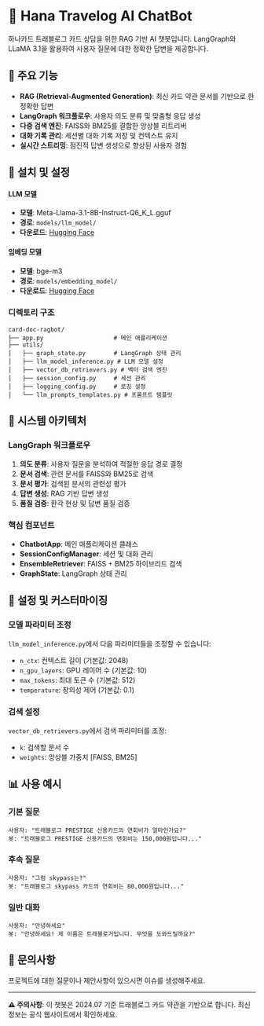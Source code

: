 # 🏦 Hana Travelog AI ChatBot 

하나카드 트래블로그 카드 상담을 위한 RAG 기반 AI 챗봇입니다. LangGraph와 LLaMA 3.1을 활용하여 사용자 질문에 대한 정확한 답변을 제공합니다.

## 🌟 주요 기능

- **RAG (Retrieval-Augmented Generation)**: 최신 카드 약관 문서를 기반으로 한 정확한 답변
- **LangGraph 워크플로우**: 사용자 의도 분류 및 맞춤형 응답 생성
- **다중 검색 엔진**: FAISS와 BM25를 결합한 앙상블 리트리버
- **대화 기록 관리**: 세션별 대화 기록 저장 및 컨텍스트 유지
- **실시간 스트리밍**: 점진적 답변 생성으로 향상된 사용자 경험

## 🚀 설치 및 설정

#### LLM 모델
- **모델**: Meta-Llama-3.1-8B-Instruct-Q6_K_L.gguf
- **경로**: `models/llm_model/`
- **다운로드**: [Hugging Face](https://huggingface.co/bartowski/Meta-Llama-3.1-8B-Instruct-GGUF)

#### 임베딩 모델
- **모델**: bge-m3
- **경로**: `models/embedding_model/`
- **다운로드**: [Hugging Face](https://huggingface.co/BAAI/bge-m3)


### 디렉토리 구조
```
card-doc-ragbot/
├── app.py                    # 메인 애플리케이션
├── utils/
│   ├── graph_state.py        # LangGraph 상태 관리
│   ├── llm_model_inference.py # LLM 모델 설정
│   ├── vector_db_retrievers.py # 벡터 검색 엔진
│   ├── session_config.py     # 세션 관리
│   ├── logging_config.py     # 로깅 설정
│   └── llm_prompts_templates.py # 프롬프트 템플릿
```


## 🧠 시스템 아키텍처

### LangGraph 워크플로우
1. **의도 분류**: 사용자 질문을 분석하여 적절한 응답 경로 결정
2. **문서 검색**: 관련 문서를 FAISS와 BM25로 검색
3. **문서 평가**: 검색된 문서의 관련성 평가
4. **답변 생성**: RAG 기반 답변 생성
5. **품질 검증**: 환각 현상 및 답변 품질 검증

### 핵심 컴포넌트
- **ChatbotApp**: 메인 애플리케이션 클래스
- **SessionConfigManager**: 세션 및 대화 관리
- **EnsembleRetriever**: FAISS + BM25 하이브리드 검색
- **GraphState**: LangGraph 상태 관리

## 🔧 설정 및 커스터마이징

### 모델 파라미터 조정
`llm_model_inference.py`에서 다음 파라미터들을 조정할 수 있습니다:
- `n_ctx`: 컨텍스트 길이 (기본값: 2048)
- `n_gpu_layers`: GPU 레이어 수 (기본값: 10)
- `max_tokens`: 최대 토큰 수 (기본값: 512)
- `temperature`: 창의성 제어 (기본값: 0.1)

### 검색 설정
`vector_db_retrievers.py`에서 검색 파라미터를 조정:
- `k`: 검색할 문서 수
- `weights`: 앙상블 가중치 [FAISS, BM25]

## 📊 사용 예시

### 기본 질문
```
사용자: "트래블로그 PRESTIGE 신용카드의 연회비가 얼마인가요?"
봇: "트래블로그 PRESTIGE 신용카드의 연회비는 150,000원입니다..."
```

### 후속 질문
```
사용자: "그럼 skypass는?"
봇: "트래블로그 skypass 카드의 연회비는 80,000원입니다..."
```

### 일반 대화
```
사용자: "안녕하세요"
봇: "안녕하세요! 제 이름은 트래블로거입니다. 무엇을 도와드릴까요?"
```


## 📧 문의사항

프로젝트에 대한 질문이나 제안사항이 있으시면 이슈를 생성해주세요.

---

**⚠️ 주의사항**: 이 챗봇은 2024.07 기준 트래블로그 카드 약관을 기반으로 합니다. 최신 정보는 공식 웹사이트에서 확인하세요.